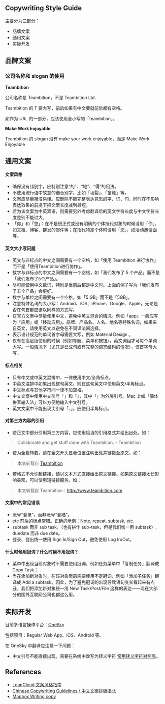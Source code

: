 ## Copywriting Style Guide

主要分为三部分：
- 品牌文案
- 通用文案
- 实际开发

## 品牌文案

### 公司名称和 slogan 的使用

**Teambition**

公司名称是 Teambition，不是 Teambition Ltd.

Teambition 的 T 要大写，前后如果有中文要就前后都有空格。

如作为 URL 的一部分，应该使用全小写的「teambition」。

**Make Work Enjoyable**

Teambition 的 slogan 没有 make your work enjoyable，而是 Make Work Enjoyable

## 通用文案

#### 文案风格

- 确保没有错别字，应特别注意“的”、“地”、“得”的用法。
- 不使用流行语中故意的谐音别字，比如「墙裂」、「童鞋」等。
- 文案应尽量简洁易懂。应删除不能完整表达意思的字、词、句，同时在不影响表达效果的前提下把文案长度减到最短。
- 若为该文案为中英双语，则需要另外考虑翻译后的英文字符长度与中文字符长度差别不能过大。
- 「你」和「您」：在不是很正式或没有明确的个体指代对象的时候请用「你」，如文档、博客、群发的邮件等；在指代特定个体时请用「您」，如活动邀请函等。

#### 英文大小写问题

- 英文与非标点的中文之间需要有一个空格，如「使用 Teambition 进行协作」而不是「使用Teambition进行协作」。
- 数字与非标点的中文之间需要有一个空格，如「我们发布了 5 个产品」而不是「我们发布了5个产品」。
- 尽可能使用中文数词，特别是当前后都是中文时。上面的例子写为「我们发布了五个产品」会更好。
- 数字与单位之间需要有一个空格，如「5 GB」而不是「5GB」。
- 注意特殊名词的大小写：Android、iOS、iPhone、Google、Apple，无论是否在句首都应该以同样的方式写。
- 在官方文案中尽量使用中文，避免中英文混合的情况。例如「app」一般应写为「应用」或「移动应用」。品牌、产品名、人名、地名等特殊名词，如果来自英文，请使用英文以避免在不同译法间选择。
- 表示设计规范的单词首字母需要大写，例如 Material Design 。
- 仅有在高层级使用的时候（例如导航、菜单和按钮），英文词组才可每个单词大写。一般情况下（尤其是已成句或有完整的谓宾结构的情况），仅首字母大写。

#### 标点相关

- 只有中文或中英文混排中，一律使用中文/全角标点。
- 中英文混排中如果出现整句英文，则在这句英文中使用英文/半角标点。
- 中文标点与其他字符间一律不加空格。
- 中文文案中使用中文引号「」和『』，其中「」为外层引号。Mac 上如「简体拼音输入法」可以方便地输入中文引号。
- 英文文案中不能出现尖引号「、」，应使用半角标点。

#### 对第三方内容的引用

- 若正文中部分引用第三方内容，应使用恰当的引用格式并给出出处。如：

> Collaborate and get stuff done with Teambition.  - Teambition

- 若为全篇转载，请在全文开头显著位置注明出处并链接至原文，如：

> 本文转载自 [Teambition](http://www.teambition.com)

- 若格式不允许超链接，请以文本方式直接给出原文链接。如果原文链接太长影响美观，可以使用短链接服务。如：

> 本文转载自 Teambition：http://www.teambition.com

#### 文案中的常见错误
- 账号“登录”，而非账号“登陆”。
- etc 前后的标点常错。正确的示例：Note, repeat, subtask, etc.
- subtask 而非 sub task。（也有拼作 sub-task，但是我们统一用 subtask）, duedate 而非 due date。
- 登录、登出统一使用 Sign In/Sign Out，避免使用 Log In/Out。

#### 什么时候用冠词？什么时候不用冠词？

- 菜单中出现当前对象时不需要使用冠词，例如任务菜单中「复制任务」翻译成 Copy Task；
- 当在添加新对象时，在该对象面前需要使用不定冠词，例如「添加子任务」翻译成 Add a subtask。因此，为了避免冠词的出现导致语句变长看起来有点丑，我们把添加新对象统一用 New Task/Post/File 这样的表达——现在大部分的国外互联网公司也都这么用。

## 实际开发

目前多语言操作平台：[OneSky](https://www.oneskyapp.com/)

包括项目：Regular Web App、iOS、Android 等。

在 OneSky 中翻译应注意一下问题：
- 中文引号不能直接出现，需要在系统中改写为转义字符 [常用转义字符对照表](http://tool.oschina.net/commons?type=2)。

## References

- [LeanCloud 文案风格指南](https://open.leancloud.cn/copywriting-style-guide.html)
- [Chinese Copywriting Guidelines / 中文文案排版指北](https://github.com/sparanoid/chinese-copywriting-guidelines)
- [Mapbox Writing copy](https://www.mapbox.com/base/copy)
